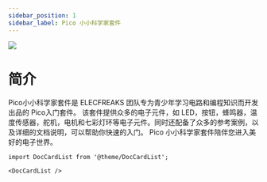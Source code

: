 ```yaml
---
sidebar_position: 1
sidebar_label: Pico 小小科学家套件
---
```


![](https://wiki-media-ef.oss-cn-hongkong.aliyuncs.com/docs/pico/picoed/circuit-design/picoed-starter-kit/images/pico-starter-kit-01.png)

# 简介

Pico小小科学家套件是 ELECFREAKS 团队专为青少年学习电路和编程知识而开发出品的 Pico入门套件。
该套件提供众多的电子元件，如 LED，按钮，蜂鸣器，温度传感器，舵机，电机和七彩灯环等电子元件。同时还配备了众多的参考案例，以及详细的文档说明，可以帮助你快速的入门。 Pico 小小科学家套件陪伴您进入美好的电子世界。


```mdx-code-block
import DocCardList from '@theme/DocCardList';

<DocCardList />
```
